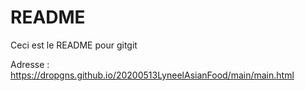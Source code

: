 # README
Ceci est le README pour gitgit

Adresse : https://dropgns.github.io/20200513LyneelAsianFood/main/main.html
